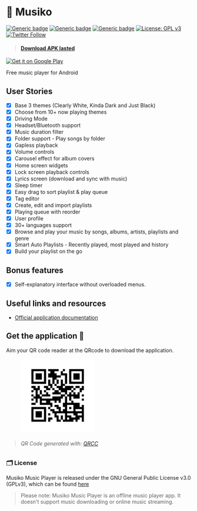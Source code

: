 # 🎵 Musiko

[![Generic badge](https://img.shields.io/badge/Platform-Android-green.svg)](https://github.com/hebertcisco/musiko-app)
[![Generic badge](https://img.shields.io/badge/minSdkVersion-21-green.svg)](https://github.com/hebertcisco/musiko-app)
[![Generic badge](https://img.shields.io/badge/Download-Google_Play-green.svg)](https://play.google.com/store/apps/details?id=app.musiko&hl=en_IN)
[![License: GPL v3](https://img.shields.io/badge/License-GPL%20v3-blue.svg)](https://github.com/hebertcisco/musiko-app/blob/master/LICENSE.txt)
[![Twitter Follow](https://img.shields.io/twitter/follow/MusikoApp?style=social)](https://twitter.com/MusikoApp)

> #### [Download APK lasted](https://github.com/hebertcisco/musiko-app/releases/)

<a  href='https://play.google.com/store/apps/details?id=app.musiko&pcampaignid=pcampaignidMKT-Other-global-all-co-prtnr-py-PartBadge-Mar2515-1'><img style='heigth: 7px' alt='Get it on Google Play'  src='https://play.google.com/intl/en_us/badges/static/images/badges/en_badge_web_generic.png'/></a>

Free music player for Android

## User Stories

-   [x] Base 3 themes (Clearly White, Kinda Dark and Just Black)
-   [x] Choose from 10+ now playing themes
-   [x] Driving Mode
-   [x] Headset/Bluetooth support
-   [x] Music duration filter
-   [x] Folder support - Play songs by folder
-   [x] Gapless playback
-   [x] Volume controls
-   [x] Carousel effect for album covers
-   [x] Home screen widgets
-   [x] Lock screen playback controls
-   [x] Lyrics screen (download and sync with music)
-   [x] Sleep timer
-   [x] Easy drag to sort playlist & play queue
-   [x] Tag editor
-   [x] Create, edit and import playlists
-   [x] Playing queue with reorder
-   [x] User profile
-   [x] 30+ languages support
-   [x] Browse and play your music by songs, albums, artists, playlists and
  genre
-   [x] Smart Auto Playlists - Recently played, most played and history
-   [x] Build your playlist on the go

## Bonus features

-   [x] Self-explanatory interface without overloaded menus.


## Useful links and resources

-   [Official application documentation
    ](https://musiko.now.sh/docs)

## Get the application 🚚

Aim your QR code reader at the QRcode to download the application.

<figure>
<img height='200px' alt='APP Link' src='.github/images/musiko.jpg'/>
</figure>

> ###### QR Code generated with: [QRCC](https://qrcc.now.sh/)

### 🗂️ License

Musiko Music Player is released under the GNU General Public License v3.0
(GPLv3), which can be found [here](LICENSE.md)


>Please note: Musiko Music Player is an offline music player app. It
>doesn't support music downloading or online music streaming.
